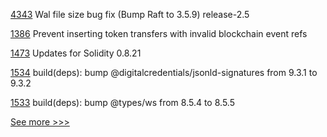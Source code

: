 
[4343](https://github.com/hyperledger/fabric/pull/4343) Wal file size bug fix (Bump Raft to 3.5.9) release-2.5

[1386](https://github.com/hyperledger/firefly/pull/1386) Prevent inserting token transfers with invalid blockchain event refs

[1473](https://github.com/hyperledger/solang/pull/1473) Updates for Solidity 0.8.21

[1534](https://github.com/hyperledger/aries-framework-javascript/pull/1534) build(deps): bump @digitalcredentials/jsonld-signatures from 9.3.1 to 9.3.2

[1533](https://github.com/hyperledger/aries-framework-javascript/pull/1533) build(deps): bump @types/ws from 8.5.4 to 8.5.5


[See more >>>](https://start-here.hyperledger.org/pull-requests)
